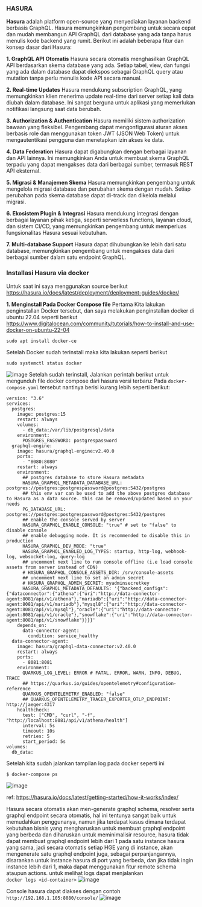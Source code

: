 ### HASURA

**Hasura** adalah platform open-source yang menyediakan layanan backend berbasis GraphQL. Hasura memungkinkan pengembang untuk secara cepat dan mudah membangun API GraphQL dari database yang ada tanpa harus menulis kode backend yang rumit. Berikut ini adalah beberapa fitur dan konsep dasar dari Hasura:

**1. GraphQL API Otomatis**
Hasura secara otomatis menghasilkan GraphQL API berdasarkan skema database yang ada. Setiap tabel, view, dan fungsi yang ada dalam database dapat diekspos sebagai GraphQL query atau mutation tanpa perlu menulis kode API secara manual.

**2. Real-time Updates**
Hasura mendukung subscription GraphQL, yang memungkinkan klien menerima update real-time dari server setiap kali data diubah dalam database. Ini sangat berguna untuk aplikasi yang memerlukan notifikasi langsung saat data berubah.

**3. Authorization & Authentication**
Hasura memiliki sistem authorization bawaan yang fleksibel. Pengembang dapat mengonfigurasi aturan akses berbasis role dan menggunakan token JWT (JSON Web Token) untuk mengautentikasi pengguna dan menetapkan izin akses ke data.

**4. Data Federation**
Hasura dapat digabungkan dengan berbagai layanan dan API lainnya. Ini memungkinkan Anda untuk membuat skema GraphQL terpadu yang dapat mengakses data dari berbagai sumber, termasuk REST API eksternal.

**5. Migrasi & Manajemen Skema**
Hasura memungkinkan pengembang untuk mengelola migrasi database dan perubahan skema dengan mudah. Setiap perubahan pada skema database dapat di-track dan dikelola melalui migrasi.

**6. Ekosistem Plugin & Integrasi**
Hasura mendukung integrasi dengan berbagai layanan pihak ketiga, seperti serverless functions, layanan cloud, dan sistem CI/CD, yang memungkinkan pengembang untuk memperluas fungsionalitas Hasura sesuai kebutuhan.

**7. Multi-database Support**
Hasura dapat dihubungkan ke lebih dari satu database, memungkinkan pengembang untuk mengakses data dari berbagai sumber dalam satu endpoint GraphQL.

### Installasi Hasura via docker
Untuk saat ini saya menggunakan source berikut https://hasura.io/docs/latest/deployment/deployment-guides/docker/

**1. Menginstall Pada Docker Compose file**
Pertama Kita lakukan penginstallan Docker tersebut, dan saya melakukan penginstallan docker di ubuntu 22.04 seperti berikut https://www.digitalocean.com/community/tutorials/how-to-install-and-use-docker-on-ubuntu-22-04
```
sudo apt install docker-ce
```
Setelah Docker sudah terinstall maka kita lakukan seperti berikut
```
sudo systemctl status docker
```
![image](https://github.com/user-attachments/assets/4da30925-a632-4cad-9b98-2f6fb1c323b4)
Setelah sudah terinstall, Jalankan perintah berikut untuk mengunduh file docker compose dari hasura versi terbaru:
Pada `docker-compose.yaml` tersebut nantinya berisi kurang lebih seperti berikut:

```
version: "3.6"
services:
  postgres:
    image: postgres:15
    restart: always
    volumes:
      - db_data:/var/lib/postgresql/data
    environment:
      POSTGRES_PASSWORD: postgrespassword
  graphql-engine:
    image: hasura/graphql-engine:v2.40.0
    ports:
      - "8080:8080"
    restart: always
    environment:
      ## postgres database to store Hasura metadata
      HASURA_GRAPHQL_METADATA_DATABASE_URL: postgres://postgres:postgrespassword@postgres:5432/postgres
      ## this env var can be used to add the above postgres database to Hasura as a data source. this can be removed/updated based on your needs
      PG_DATABASE_URL: postgres://postgres:postgrespassword@postgres:5432/postgres
      ## enable the console served by server
      HASURA_GRAPHQL_ENABLE_CONSOLE: "true" # set to "false" to disable console
      ## enable debugging mode. It is recommended to disable this in production
      HASURA_GRAPHQL_DEV_MODE: "true"
      HASURA_GRAPHQL_ENABLED_LOG_TYPES: startup, http-log, webhook-log, websocket-log, query-log
      ## uncomment next line to run console offline (i.e load console assets from server instead of CDN)
      # HASURA_GRAPHQL_CONSOLE_ASSETS_DIR: /srv/console-assets
      ## uncomment next line to set an admin secret
      # HASURA_GRAPHQL_ADMIN_SECRET: myadminsecretkey
      HASURA_GRAPHQL_METADATA_DEFAULTS: '{"backend_configs":{"dataconnector":{"athena":{"uri":"http://data-connector-agent:8081/api/v1/athena"},"mariadb":{"uri":"http://data-connector-agent:8081/api/v1/mariadb"},"mysql8":{"uri":"http://data-connector-agent:8081/api/v1/mysql"},"oracle":{"uri":"http://data-connector-agent:8081/api/v1/oracle"},"snowflake":{"uri":"http://data-connector-agent:8081/api/v1/snowflake"}}}}'
    depends_on:
      data-connector-agent:
        condition: service_healthy
  data-connector-agent:
    image: hasura/graphql-data-connector:v2.40.0
    restart: always
    ports:
      - 8081:8081
    environment:
      QUARKUS_LOG_LEVEL: ERROR # FATAL, ERROR, WARN, INFO, DEBUG, TRACE
      ## https://quarkus.io/guides/opentelemetry#configuration-reference
      QUARKUS_OPENTELEMETRY_ENABLED: "false"
      ## QUARKUS_OPENTELEMETRY_TRACER_EXPORTER_OTLP_ENDPOINT: http://jaeger:4317
    healthcheck:
      test: ["CMD", "curl", "-f", "http://localhost:8081/api/v1/athena/health"]
      interval: 5s
      timeout: 10s
      retries: 5
      start_period: 5s
volumes:
  db_data:
```
Setelah kita sudah jalankan tampilan log pada docker seperti ini
```
$ docker-compose ps
```

![image](https://github.com/user-attachments/assets/8634bd37-2dce-4089-9ec5-17903874aeb6)

ref: https://hasura.io/docs/latest/getting-started/how-it-works/index/

Hasura secara otomatis akan men-generate graphql schema, resolver serta graphql endpoint secara otomatis, hal ini tentunya sangat baik untuk memudahkan penggunanya, namun jika terdapat kasus dimana terdapat kebutuhan bisnis yang mengharuskan untuk membuat graphql endpoint yang berbeda dan diharuskan untuk meminimalisir resource, hasura tidak dapat membuat graphql endpoint lebih dari 1 pada satu instance hasura yang sama, jadi secara otomatis setiap HGE yang di instance, akan mengenerate satu graphql endpoint juga, sebagai perpanjangannya, disarankan untuk instance hasura di port yang berbeda, dan jika tidak ingin instance lebih dari 1, maka dapat menggunakan fitur remote schema ataupun actions.
untuk melihat logs dapat menjalankan  
`
docker logs <id-container>
`
![image](https://github.com/user-attachments/assets/ed0721cb-1988-4573-820e-8adaf3e3a285)

Console hasura dapat diakses dengan contoh `http://192.168.1.105:8080/console/`
![image](https://github.com/user-attachments/assets/afafacd4-a879-43d8-a4ba-7a7634a849de)






